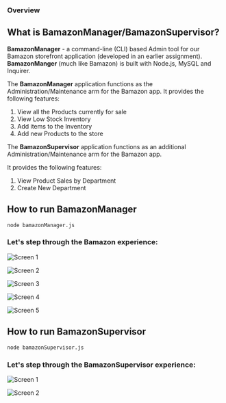 ### Overview
## What is BamazonManager/BamazonSupervisor?

**BamazonManager** - a command-line (CLI) based Admin tool for our Bamazon storefront application (developed in an earlier assignment). **BamazonManger** (much like Bamazon) is built with Node.js, MySQL and Inquirer.

The **BamazonManager** application functions as the 
Administration/Maintenance arm for the Bamazon app.
It provides the following features:

1. View all the Products currently for sale
2. View Low Stock Inventory
3. Add items to the Inventory
4. Add new Products to the store

The **BamazonSupervisor** application functions as an additional Administration/Maintenance arm for the Bamazon app.

It provides the following features:

1. View Product Sales by Department
2. Create New Department




## How to run BamazonManager

```node bamazonManager.js```

### Let's step through the Bamazon experience: 
![Screen 1](images/BamManager_1.png "Screen 1")

![Screen 2](images/BamManager_2.png "Screen 2")

![Screen 3](images/BamManager_3.png "Screen 3")

![Screen 4](images/BamManager_4.png "Screen 4")

![Screen 5](images/BamManager_5.png "Screen 5")

## How to run BamazonSupervisor

```node bamazonSupervisor.js```

### Let's step through the BamazonSupervisor experience: 
![Screen 1](images/BamManager_5.5.png "Screen 5.5")

![Screen 2](images/BamManager_6.png "Screen 6")

